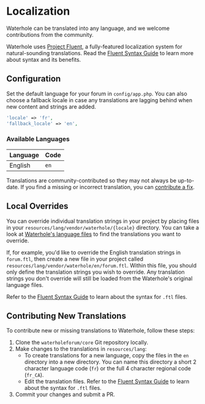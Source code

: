 # Localization

Waterhole can be translated into any language, and we welcome contributions from the community.

Waterhole uses [Project Fluent](https://projectfluent.org), a fully-featured localization system for natural-sounding translations. Read the [Fluent Syntax Guide](https://projectfluent.org/fluent/guide/) to learn more about syntax and its benefits.

## Configuration

Set the default language for your forum in `config/app.php`. You can also choose a fallback locale in case any translations are lagging behind when new content and strings are added.

```php
'locale' => 'fr',
'fallback_locale' => 'en',
```

### Available Languages

| Language | Code |
| -------- | ---- |
| English  | `en` |

Translations are community-contributed so they may not always be up-to-date. If you find a missing or incorrect translation, you can [contribute a fix](#contributing-new-translations).

## Local Overrides

You can override individual translation strings in your project by placing files in your `resources/lang/vendor/waterhole/{locale}` directory. You can take a look at [Waterhole's language files](https://github.com/waterholeforum/core/tree/main/lang) to find the translations you want to override.

If, for example, you'd like to override the English translation strings in `forum.ftl`, then create a new file in your project called `resources/lang/vendor/waterhole/en/forum.ftl`. Within this file, you should only define the translation strings you wish to override. Any translation strings you don't override will still be loaded from the Waterhole's original language files.

Refer to the [Fluent Syntax Guide](https://projectfluent.org/fluent/guide/) to learn about the syntax for `.ftl` files.

## Contributing New Translations

To contribute new or missing translations to Waterhole, follow these steps:

1. Clone the `waterholeforum/core` Git repository locally.
2. Make changes to the translations in `resources/lang`:
   - To create translations for a new language, copy the files in the `en` directory into a new directory. You can name this directory a short 2 character language code (`fr`) or the full 4 character regional code (`fr_CA`).
   - Edit the translation files. Refer to the [Fluent Syntax Guide](https://projectfluent.org/fluent/guide/) to learn about the syntax for `.ftl` files.
3. Commit your changes and submit a PR.
